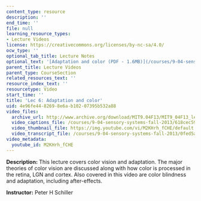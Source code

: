 ```yaml
---
content_type: resource
description: ''
end_time: ''
file: null
learning_resource_types:
- Lecture Videos
license: https://creativecommons.org/licenses/by-nc-sa/4.0/
ocw_type: ''
optional_tab_title: Lecture Notes
optional_text: '[Adaptation and color (PDF - 1.6MB)](/courses/9-04-sensory-systems-fall-2013/resources/mit9_04f13_vis6)'
parent_title: Lecture Videos
parent_type: CourseSection
related_resources_text: ''
resource_index_text: ''
resourcetype: Video
start_time: ''
title: 'Lec 6: Adaptation and color'
uid: 4e96fe44-8269-8e6a-b102-07395b532a88
video_files:
  archive_url: http://www.archive.org/download/MIT9.04F13/MIT9_04F13_lec06_300k.mp4
  video_captions_file: /courses/9-04-sensory-systems-fall-2013/618cec591ce55a758f8efebcf6e2eb30_M2KHrh_fCHE.vtt
  video_thumbnail_file: https://img.youtube.com/vi/M2KHrh_fCHE/default.jpg
  video_transcript_file: /courses/9-04-sensory-systems-fall-2013/0fed5acf85b0ca104105102dc4fed456_M2KHrh_fCHE.pdf
video_metadata:
  youtube_id: M2KHrh_fCHE
---
```


**Description:** This lecture covers color vision and adaptation. The major theories of color vision are discussed along with how color is processed in the retina, LGN and cortex. Also covered in this video are color blindness and adaptation, including after-effects.

**Instructor:** Peter H Schiller

